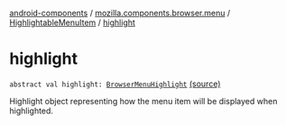 [android-components](../../index.md) / [mozilla.components.browser.menu](../index.md) / [HighlightableMenuItem](index.md) / [highlight](./highlight.md)

# highlight

`abstract val highlight: `[`BrowserMenuHighlight`](../-browser-menu-highlight/index.md) [(source)](https://github.com/mozilla-mobile/android-components/blob/master/components/browser/menu/src/main/java/mozilla/components/browser/menu/BrowserMenuHighlight.kt#L81)

Highlight object representing how the menu item will be displayed when highlighted.

